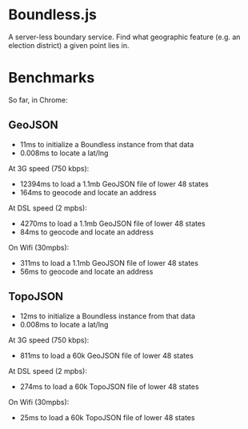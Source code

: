 Boundless.js
============

A server-less boundary service. Find what geographic feature (e.g. an election district) a given point lies in.

# Benchmarks

So far, in Chrome:

## GeoJSON

* 11ms to initialize a Boundless instance from that data
* 0.008ms to locate a lat/lng

At 3G speed (750 kbps):
* 12394ms to load a 1.1mb GeoJSON file of lower 48 states
* 164ms to geocode and locate an address

At DSL speed (2 mpbs):
* 4270ms to load a 1.1mb GeoJSON file of lower 48 states
* 84ms to geocode and locate an address

On Wifi (30mpbs):
* 311ms to load a 1.1mb GeoJSON file of lower 48 states
* 56ms to geocode and locate an address

## TopoJSON

* 12ms to initialize a Boundless instance from that data
* 0.008ms to locate a lat/lng

At 3G speed (750 kbps):
* 811ms to load a 60k GeoJSON file of lower 48 states

At DSL speed (2 mpbs):
* 274ms to load a 60k TopoJSON file of lower 48 states

On Wifi (30mpbs):
* 25ms to load a 60k TopoJSON file of lower 48 states